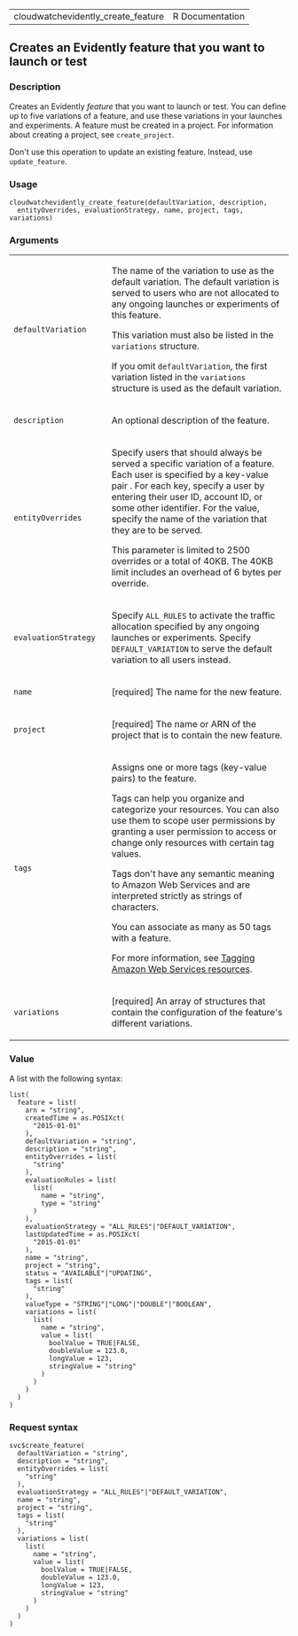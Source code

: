 <table style="width: 100%;">
<tbody>
<tr class="odd">
<td>cloudwatchevidently_create_feature</td>
<td style="text-align: right;">R Documentation</td>
</tr>
</tbody>
</table>

## Creates an Evidently feature that you want to launch or test

### Description

Creates an Evidently *feature* that you want to launch or test. You can
define up to five variations of a feature, and use these variations in
your launches and experiments. A feature must be created in a project.
For information about creating a project, see `create_project`.

Don't use this operation to update an existing feature. Instead, use
`update_feature`.

### Usage

    cloudwatchevidently_create_feature(defaultVariation, description,
      entityOverrides, evaluationStrategy, name, project, tags, variations)

### Arguments

<table>
<colgroup>
<col style="width: 35%" />
<col style="width: 65%" />
</colgroup>
<tbody>
<tr class="odd">
<td><code
id="cloudwatchevidently_create_feature_:_defaultVariation">defaultVariation</code></td>
<td><p>The name of the variation to use as the default variation. The
default variation is served to users who are not allocated to any
ongoing launches or experiments of this feature.</p>
<p>This variation must also be listed in the <code>variations</code>
structure.</p>
<p>If you omit <code>defaultVariation</code>, the first variation listed
in the <code>variations</code> structure is used as the default
variation.</p></td>
</tr>
<tr class="even">
<td><code
id="cloudwatchevidently_create_feature_:_description">description</code></td>
<td><p>An optional description of the feature.</p></td>
</tr>
<tr class="odd">
<td><code
id="cloudwatchevidently_create_feature_:_entityOverrides">entityOverrides</code></td>
<td><p>Specify users that should always be served a specific variation
of a feature. Each user is specified by a key-value pair . For each key,
specify a user by entering their user ID, account ID, or some other
identifier. For the value, specify the name of the variation that they
are to be served.</p>
<p>This parameter is limited to 2500 overrides or a total of 40KB. The
40KB limit includes an overhead of 6 bytes per override.</p></td>
</tr>
<tr class="even">
<td><code
id="cloudwatchevidently_create_feature_:_evaluationStrategy">evaluationStrategy</code></td>
<td><p>Specify <code>ALL_RULES</code> to activate the traffic allocation
specified by any ongoing launches or experiments. Specify
<code>DEFAULT_VARIATION</code> to serve the default variation to all
users instead.</p></td>
</tr>
<tr class="odd">
<td><code
id="cloudwatchevidently_create_feature_:_name">name</code></td>
<td><p>[required] The name for the new feature.</p></td>
</tr>
<tr class="even">
<td><code
id="cloudwatchevidently_create_feature_:_project">project</code></td>
<td><p>[required] The name or ARN of the project that is to contain the
new feature.</p></td>
</tr>
<tr class="odd">
<td><code
id="cloudwatchevidently_create_feature_:_tags">tags</code></td>
<td><p>Assigns one or more tags (key-value pairs) to the feature.</p>
<p>Tags can help you organize and categorize your resources. You can
also use them to scope user permissions by granting a user permission to
access or change only resources with certain tag values.</p>
<p>Tags don't have any semantic meaning to Amazon Web Services and are
interpreted strictly as strings of characters.</p>
<p>You can associate as many as 50 tags with a feature.</p>
<p>For more information, see <a
href="https://docs.aws.amazon.com/tag-editor/latest/userguide/tagging.html">Tagging
Amazon Web Services resources</a>.</p></td>
</tr>
<tr class="even">
<td><code
id="cloudwatchevidently_create_feature_:_variations">variations</code></td>
<td><p>[required] An array of structures that contain the configuration
of the feature's different variations.</p></td>
</tr>
</tbody>
</table>

### Value

A list with the following syntax:

    list(
      feature = list(
        arn = "string",
        createdTime = as.POSIXct(
          "2015-01-01"
        ),
        defaultVariation = "string",
        description = "string",
        entityOverrides = list(
          "string"
        ),
        evaluationRules = list(
          list(
            name = "string",
            type = "string"
          )
        ),
        evaluationStrategy = "ALL_RULES"|"DEFAULT_VARIATION",
        lastUpdatedTime = as.POSIXct(
          "2015-01-01"
        ),
        name = "string",
        project = "string",
        status = "AVAILABLE"|"UPDATING",
        tags = list(
          "string"
        ),
        valueType = "STRING"|"LONG"|"DOUBLE"|"BOOLEAN",
        variations = list(
          list(
            name = "string",
            value = list(
              boolValue = TRUE|FALSE,
              doubleValue = 123.0,
              longValue = 123,
              stringValue = "string"
            )
          )
        )
      )
    )

### Request syntax

    svc$create_feature(
      defaultVariation = "string",
      description = "string",
      entityOverrides = list(
        "string"
      ),
      evaluationStrategy = "ALL_RULES"|"DEFAULT_VARIATION",
      name = "string",
      project = "string",
      tags = list(
        "string"
      ),
      variations = list(
        list(
          name = "string",
          value = list(
            boolValue = TRUE|FALSE,
            doubleValue = 123.0,
            longValue = 123,
            stringValue = "string"
          )
        )
      )
    )
